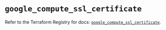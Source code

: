 # `google_compute_ssl_certificate`

Refer to the Terraform Registry for docs: [`google_compute_ssl_certificate`](https://registry.terraform.io/providers/hashicorp/google/5.36.0/docs/resources/compute_ssl_certificate).
